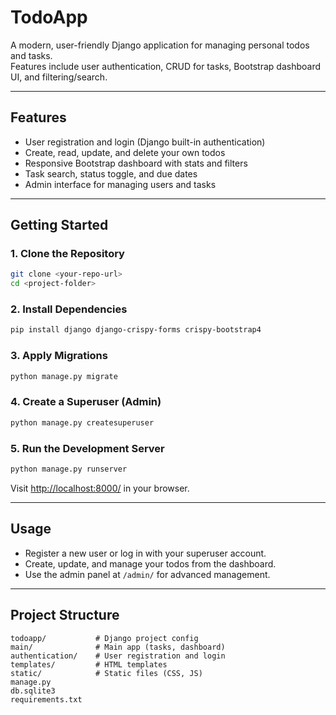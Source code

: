 # TodoApp

A modern, user-friendly Django application for managing personal todos and tasks.  
Features include user authentication, CRUD for tasks, Bootstrap dashboard UI, and filtering/search.

---

## Features

- User registration and login (Django built-in authentication)
- Create, read, update, and delete your own todos
- Responsive Bootstrap dashboard with stats and filters
- Task search, status toggle, and due dates
- Admin interface for managing users and tasks

---

## Getting Started

### 1. Clone the Repository

```sh
git clone <your-repo-url>
cd <project-folder>
```



### 2. Install Dependencies


```sh
pip install django django-crispy-forms crispy-bootstrap4
```

### 3. Apply Migrations

```sh
python manage.py migrate
```

### 4. Create a Superuser (Admin)

```sh
python manage.py createsuperuser
```

### 5. Run the Development Server

```sh
python manage.py runserver
```

Visit [http://localhost:8000/](http://localhost:8000/) in your browser.

---

## Usage

- Register a new user or log in with your superuser account.
- Create, update, and manage your todos from the dashboard.
- Use the admin panel at `/admin/` for advanced management.

---

## Project Structure

```
todoapp/           # Django project config
main/              # Main app (tasks, dashboard)
authentication/    # User registration and login
templates/         # HTML templates
static/            # Static files (CSS, JS)
manage.py
db.sqlite3
requirements.txt
```




